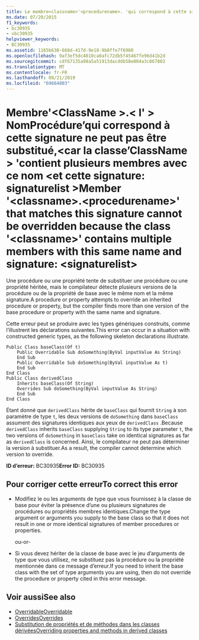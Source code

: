 ```yaml
---
title: Le membre<classname>'<procedurename>. 'qui correspond à cette signature ne peut pas être substitué,<classname>car la classe' 'contient plusieurs membres avec ce nom et cette signature:<signaturelist>
ms.date: 07/20/2015
f1_keywords:
- bc30935
- vbc30935
helpviewer_keywords:
- BC30935
ms.assetid: 1165b630-668d-417d-9e18-9b8ffe7f6980
ms.openlocfilehash: 9af3ef5dc4010ca0afc72db5f45467fe96d41b2d
ms.sourcegitcommit: cdf67135a98a5a51913dacddb58e004a3c867802
ms.translationtype: MT
ms.contentlocale: fr-FR
ms.lasthandoff: 08/21/2019
ms.locfileid: "69664803"
---
```

# <a name="member-classnameprocedurename-that-matches-this-signature-cannot-be-overridden-because-the-class-classname-contains-multiple-members-with-this-same-name-and-signature-signaturelist"></a><span data-ttu-id="39529-102">Membre'\<ClassName >.\< l' > NomProcédure’qui correspond à cette signature ne peut pas être substitué,\<car la classe’ClassName > 'contient plusieurs membres avec ce nom \<et cette signature: signaturelist ></span><span class="sxs-lookup"><span data-stu-id="39529-102">Member '\<classname>.\<procedurename>' that matches this signature cannot be overridden because the class '\<classname>' contains multiple members with this same name and signature: \<signaturelist></span></span>
<span data-ttu-id="39529-103">Une procédure ou une propriété tente de substituer une procédure ou une propriété héritée, mais le compilateur détecte plusieurs versions de la procédure ou de la propriété de base avec le même nom et la même signature.</span><span class="sxs-lookup"><span data-stu-id="39529-103">A procedure or property attempts to override an inherited procedure or property, but the compiler finds more than one version of the base procedure or property with the same name and signature.</span></span>  
  
 <span data-ttu-id="39529-104">Cette erreur peut se produire avec les types génériques construits, comme l’illustrent les déclarations suivantes.</span><span class="sxs-lookup"><span data-stu-id="39529-104">This error can occur in a situation with constructed generic types, as the following skeleton declarations illustrate.</span></span>  
  
```  
Public Class baseClass(Of t)  
    Public Overridable Sub doSomething(ByVal inputValue As String)  
    End Sub  
    Public Overridable Sub doSomething(ByVal inputValue As t)  
    End Sub  
End Class  
Public Class derivedClass  
    Inherits baseClass(Of String)  
    Overrides Sub doSomething(ByVal inputValue As String)  
    End Sub  
End Class  
```  
  
 <span data-ttu-id="39529-105">Étant donné que `derivedClass` hérite de `baseClass` qui fournit `String` à son paramètre de type `t`, les deux versions de `doSomething` dans `baseClass` assument des signatures identiques aux yeux de `derivedClass` .</span><span class="sxs-lookup"><span data-stu-id="39529-105">Because `derivedClass` inherits `baseClass` supplying `String` to its type parameter `t`, the two versions of `doSomething` in `baseClass` take on identical signatures as far as `derivedClass` is concerned.</span></span> <span data-ttu-id="39529-106">Ainsi, le compilateur ne peut pas déterminer la version à substituer.</span><span class="sxs-lookup"><span data-stu-id="39529-106">As a result, the compiler cannot determine which version to override.</span></span>  
  
 <span data-ttu-id="39529-107">**ID d’erreur:** BC30935</span><span class="sxs-lookup"><span data-stu-id="39529-107">**Error ID:** BC30935</span></span>  
  
## <a name="to-correct-this-error"></a><span data-ttu-id="39529-108">Pour corriger cette erreur</span><span class="sxs-lookup"><span data-stu-id="39529-108">To correct this error</span></span>  
  
- <span data-ttu-id="39529-109">Modifiez le ou les arguments de type que vous fournissez à la classe de base pour éviter la présence d’une ou plusieurs signatures de procédures ou propriétés membres identiques.</span><span class="sxs-lookup"><span data-stu-id="39529-109">Change the type argument or arguments you supply to the base class so that it does not result in one or more identical signatures of member procedures or properties.</span></span>  
  
     <span data-ttu-id="39529-110">ou</span><span class="sxs-lookup"><span data-stu-id="39529-110">-or-</span></span>  
  
- <span data-ttu-id="39529-111">Si vous devez hériter de la classe de base avec le jeu d’arguments de type que vous utilisez, ne substituez pas la procédure ou la propriété mentionnée dans ce message d’erreur.</span><span class="sxs-lookup"><span data-stu-id="39529-111">If you need to inherit the base class with the set of type arguments you are using, then do not override the procedure or property cited in this error message.</span></span>  
  
## <a name="see-also"></a><span data-ttu-id="39529-112">Voir aussi</span><span class="sxs-lookup"><span data-stu-id="39529-112">See also</span></span>

- [<span data-ttu-id="39529-113">Overridable</span><span class="sxs-lookup"><span data-stu-id="39529-113">Overridable</span></span>](../../visual-basic/language-reference/modifiers/overridable.md)
- [<span data-ttu-id="39529-114">Overrides</span><span class="sxs-lookup"><span data-stu-id="39529-114">Overrides</span></span>](../../visual-basic/language-reference/modifiers/overrides.md)
- [<span data-ttu-id="39529-115">Substitution de propriétés et de méthodes dans les classes dérivées</span><span class="sxs-lookup"><span data-stu-id="39529-115">Overriding properties and methods in derived classes</span></span>](../programming-guide/language-features/objects-and-classes/inheritance-basics.md#overriding-properties-and-methods-in-derived-classes)
